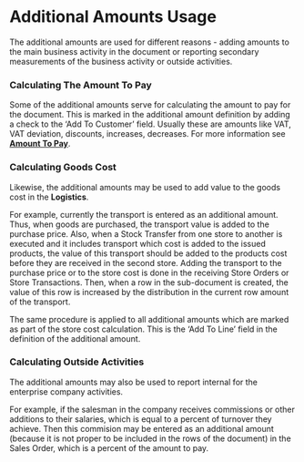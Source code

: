 # Additional Amounts Usage
The additional amounts are used for different reasons - adding amounts to the main business activity in the document or reporting secondary measurements of the business activity or outside activities.
### Calculating The Amount To Pay
Some of the additional amounts serve for calculating the amount to pay for the document. This is marked in the additional amount definition by adding a check to the ‘Add To Customer’ field. Usually these are amounts like VAT, VAT deviation, discounts, increases, decreases. For more information see [**Amount To Pay**](https://github.com/ErpNetDocs/tech/blob/82e2643197b9da2d8cab3dd605dcd1bc0e4f308f/modules/crm/sales/sales-concepts/amount-to-pay.md).
### Calculating Goods Cost
Likewise, the additional amounts may be used to add value to the goods cost in the **Logistics**.

For example, currently the transport is entered as an additional amount. Thus, when goods are purchased, the transport value is added to the purchase price. Also, when a Stock Transfer from one store to another is executed and it includes transport which cost is added to the issued products, the value of this transport should be added to the products cost before they are received in the second store. Adding the transport to the purchase price or to the store cost is done in the receiving Store Orders or Store Transactions. Then, when a row in the sub-document is created, the value of this row is increased by the distribution in the current row amount of the transport.

The same procedure is applied to all additional amounts which are marked as part of the store cost calculation. This is the ‘Add To Line’ field in the definition of the additional amount.
### Calculating Outside Activities
The additional amounts may also be used to report internal for the enterprise company activities.

For example, if the salesman in the company receives commissions or other additions to their salaries, which is equal to a percent of turnover they achieve. Then this commision may be entered as an additional amount (because it is not proper to be included in the rows of the document) in the Sales Order, which is a percent of the amount to pay.


